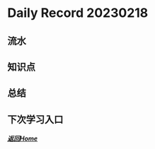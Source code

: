 
Daily Record 20230218
=====================

## 流水
  


## 知识点
  


## 总结
  


## 下次学习入口
  


##### [返回Home](../../../README.md)
  

